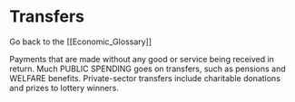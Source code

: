 # Transfers

Go back to the [[Economic_Glossary]]


Payments that are made without any good or service being received in return. Much PUBLIC SPENDING goes on transfers, such as pensions and WELFARE benefits. Private-sector transfers include charitable donations and prizes to lottery winners.

